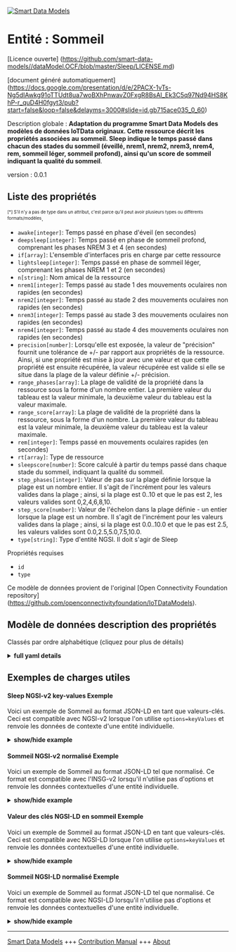 <!-- 10-Header -->  
[![Smart Data Models](https://smartdatamodels.org/wp-content/uploads/2022/01/SmartDataModels_logo.png "Logo")](https://smartdatamodels.org)  
Entité : Sommeil  
================<!-- /10-Header -->  
<!-- 15-License -->  
[Licence ouverte] (https://github.com/smart-data-models//dataModel.OCF/blob/master/Sleep/LICENSE.md)  
[document généré automatiquement] (https://docs.google.com/presentation/d/e/2PACX-1vTs-Ng5dIAwkg91oTTUdt8ua7woBXhPnwavZ0FxgR8BsAI_Ek3C5q97Nd94HS8KhP-r_quD4H0fgyt3/pub?start=false&loop=false&delayms=3000#slide=id.gb715ace035_0_60)  
<!-- /15-License -->  
<!-- 20-Description -->  
Description globale : **Adaptation du programme Smart Data Models des modèles de données IoTData originaux. Cette ressource décrit les propriétés associées au sommeil. Sleep indique le temps passé dans chacun des stades du sommeil (éveillé, nrem1, nrem2, nrem3, nrem4, rem, sommeil léger, sommeil profond), ainsi qu'un score de sommeil indiquant la qualité du sommeil**.  
version : 0.0.1  
<!-- /20-Description -->  
<!-- 30-PropertiesList -->  

## Liste des propriétés  

<sup><sub>[*] S'il n'y a pas de type dans un attribut, c'est parce qu'il peut avoir plusieurs types ou différents formats/modèles</sub></sup>.  
- `awake[integer]`: Temps passé en phase d'éveil (en secondes)  - `deepsleep[integer]`: Temps passé en phase de sommeil profond, comprenant les phases NREM 3 et 4 (en secondes)  - `if[array]`: L'ensemble d'interfaces pris en charge par cette ressource  - `lightsleep[integer]`: Temps passé en phase de sommeil léger, comprenant les phases NREM 1 et 2 (en secondes)  - `n[string]`: Nom amical de la ressource  - `nrem1[integer]`: Temps passé au stade 1 des mouvements oculaires non rapides (en secondes)  - `nrem2[integer]`: Temps passé au stade 2 des mouvements oculaires non rapides (en secondes)  - `nrem3[integer]`: Temps passé au stade 3 des mouvements oculaires non rapides (en secondes)  - `nrem4[integer]`: Temps passé au stade 4 des mouvements oculaires non rapides (en secondes)  - `precision[number]`: Lorsqu'elle est exposée, la valeur de "précision" fournit une tolérance de +/- par rapport aux propriétés de la ressource. Ainsi, si une propriété est mise à jour avec une valeur et que cette propriété est ensuite récupérée, la valeur récupérée est valide si elle se situe dans la plage de la valeur définie +/- précision.  - `range_phases[array]`: La plage de validité de la propriété dans la ressource sous la forme d'un nombre entier. La première valeur du tableau est la valeur minimale, la deuxième valeur du tableau est la valeur maximale.  - `range_score[array]`: La plage de validité de la propriété dans la ressource, sous la forme d'un nombre. La première valeur du tableau est la valeur minimale, la deuxième valeur du tableau est la valeur maximale.  - `rem[integer]`: Temps passé en mouvements oculaires rapides (en secondes)  - `rt[array]`: Type de ressource  - `sleepscore[number]`: Score calculé à partir du temps passé dans chaque stade du sommeil, indiquant la qualité du sommeil.  - `step_phases[integer]`: Valeur de pas sur la plage définie lorsque la plage est un nombre entier.  Il s'agit de l'incrément pour les valeurs valides dans la plage ; ainsi, si la plage est 0..10 et que le pas est 2, les valeurs valides sont 0,2,4,6,8,10.  - `step_score[number]`: Valeur de l'échelon dans la plage définie - un entier lorsque la plage est un nombre.  Il s'agit de l'incrément pour les valeurs valides dans la plage ; ainsi, si la plage est 0.0..10.0 et que le pas est 2.5, les valeurs valides sont 0.0,2.5,5.0,7.5,10.0.  - `type[string]`: Type d'entité NGSI. Il doit s'agir de Sleep  <!-- /30-PropertiesList -->  
<!-- 35-RequiredProperties -->  
Propriétés requises  
- `id`  - `type`  <!-- /35-RequiredProperties -->  
<!-- 40-RequiredProperties -->  
Ce modèle de données provient de l'original [Open Connectivity Foundation repository] (https://github.com/openconnectivityfoundation/IoTDataModels).   
<!-- /40-RequiredProperties -->  
<!-- 50-DataModelHeader -->  
## Modèle de données description des propriétés  
Classés par ordre alphabétique (cliquez pour plus de détails)  
<!-- /50-DataModelHeader -->  
<!-- 60-ModelYaml -->  
<details><summary><strong>full yaml details</strong></summary>    
```yaml  
Sleep:    
  description: 'Smart Data Models Program adaptation of the original IoTData data Models. This Resource describes the Properties associated with Sleep. Sleep shows the time spent in each of the sleep stages (awake, nrem1, nrem2, nrem3, nrem4, rem, light sleep, deep sleep), along with a sleep score indicating the quality of sleep.'    
  properties:    
    awake:    
      description: Time spent in Awake stage (in seconds)    
      minimum: 0    
      readOnly: true    
      type: integer    
      x-ngsi:    
        type: Property    
    deepsleep:    
      description: 'Time spent in Deep Sleep stage, consisting in NREM stages 3 and 4 (in seconds)'    
      minimum: 0    
      readOnly: true    
      type: integer    
      x-ngsi:    
        type: Property    
    if:    
      description: The Interface set supported by this Resource    
      items:    
        enum:    
          - oic.if.s    
          - oic.if.baseline    
        type: string    
      minItems: 1    
      readOnly: true    
      type: array    
      uniqueItems: true    
      x-ngsi:    
        type: Property    
    lightsleep:    
      description: 'Time spent in Light Sleep stage, consisting in NREM stages 1 and 2 (in seconds)'    
      minimum: 0    
      readOnly: true    
      type: integer    
      x-ngsi:    
        type: Property    
    n:    
      description: Friendly name of the Resource    
      maxLength: 64    
      readOnly: true    
      type: string    
      x-ngsi:    
        type: Property    
    nrem1:    
      description: Time spent in Non Rapid Eye Movement stage 1 (in seconds)    
      minimum: 0    
      readOnly: true    
      type: integer    
      x-ngsi:    
        type: Property    
    nrem2:    
      description: Time spent in Non Rapid Eye Movement stage 2 (in seconds)    
      minimum: 0    
      readOnly: true    
      type: integer    
      x-ngsi:    
        type: Property    
    nrem3:    
      description: Time spent in Non Rapid Eye Movement stage 3 (in seconds)    
      minimum: 0    
      readOnly: true    
      type: integer    
      x-ngsi:    
        type: Property    
    nrem4:    
      description: Time spent in Non Rapid Eye Movement stage 4 (in seconds)    
      minimum: 0    
      readOnly: true    
      type: integer    
      x-ngsi:    
        type: Property    
    precision:    
      description: 'When exposed the value in ''precision'' provides a +/- tolerance against the Properties in the Resource. Thus if a Property is UPDATED to a value and that Property then RETRIEVED, the RETRIEVED value is valid if in the range of the set value +/- precision'    
      readOnly: true    
      type: number    
      x-ngsi:    
        type: Property    
    range_phases:    
      description: 'The valid range for the Property in the Resource as an integer. The first value in the array is the minimum value, the second value in the array is the maximum value.'    
      items:    
        type: integer    
      maxItems: 2    
      minItems: 2    
      readOnly: true    
      type: array    
      x-ngsi:    
        type: Property    
    range_score:    
      description: 'The valid range for the Property in the Resource as a number. The first value in the array is the minimum value, the second value in the array is the maximum value.'    
      items:    
        type: number    
      maxItems: 2    
      minItems: 2    
      readOnly: true    
      type: array    
      x-ngsi:    
        type: Property    
    rem:    
      description: Time spent in Rapid Eye Movement (in seconds)    
      minimum: 0    
      readOnly: true    
      type: integer    
      x-ngsi:    
        type: Property    
    rt:    
      description: Resource Type    
      items:    
        enum:    
          - oic.r.sleep    
        type: string    
      minItems: 1    
      readOnly: true    
      type: array    
      uniqueItems: true    
      x-ngsi:    
        type: Property    
    sleepscore:    
      description: 'Score computed from the time spent in each sleep stage, indicative of the quality of sleep'    
      minimum: 0    
      readOnly: true    
      type: number    
      x-ngsi:    
        type: Property    
    step_phases:    
      description: 'Step value across the defined range when the range is an integer.  This is the increment for valid values across the range; so if range is 0..10 and step is 2 then valid values are 0,2,4,6,8,10.'    
      readOnly: true    
      type: integer    
      x-ngsi:    
        type: Property    
    step_score:    
      description: 'Step value across the defined range an integer when the range is a number.  This is the increment for valid values across the range; so if range is 0.0..10.0 and step is 2.5 then valid values are 0.0,2.5,5.0,7.5,10.0.'    
      readOnly: true    
      type: number    
      x-ngsi:    
        type: Property    
    type:    
      description: NGSI entity type. It has to be Sleep    
      enum:    
        - Sleep    
      type: string    
      x-ngsi:    
        type: Property    
  required:    
    - id    
    - type    
  type: object    
  x-derived-from: https://github.com/OpenInterConnect/IoTDataModels/blob/master/SleepResURI.swagger.json    
  x-disclaimer: 'Redistribution and use in source and binary forms, with or without modification, are permitted  provided that the license conditions are met. Copyleft (c) 2022 Contributors to Smart Data Models Program'    
  x-license-url: https://github.com/smart-data-models/dataModel.OCF/blob/master/Sleep/LICENSE.md    
  x-model-schema: https://smart-data-models.github.io/dataModel.IoTDataModels/Sleep/schema.json    
  x-model-tags: OCF    
  x-version: 0.0.1    
```  
</details>    
<!-- /60-ModelYaml -->  
<!-- 70-MiddleNotes -->  
<!-- /70-MiddleNotes -->  
<!-- 80-Examples -->  
## Exemples de charges utiles  
#### Sleep NGSI-v2 key-values Exemple  
Voici un exemple de Sommeil au format JSON-LD en tant que valeurs-clés. Ceci est compatible avec NGSI-v2 lorsque l'on utilise `options=keyValues` et renvoie les données de contexte d'une entité individuelle.  
<details><summary><strong>show/hide example</strong></summary>    
```json  
{  
  "id": "urn:ngsi-ld:Sleep:id:DQYD:66419001",  
  "dateCreated": "2006-06-22T00:23:34Z",  
  "dateModified": "1985-04-14T07:05:46Z",  
  "source": "Team improve per difficult design perhaps remain. Something town now year.",  
  "name": "Debate notice eat share day fire serve seem. Through want husband.",  
  "alternateName": "System his with management resource real various. Task right mean paper western seem near beat. Skin expert that pattern drive free that.",  
  "description": "Here ability even exist class movement grow. War church probably.",  
  "dataProvider": "Consumer fish himself crime finish some pretty. Kid stand individual tree weight stand apply.",  
  "owner": [  
    "urn:ngsi-ld:Sleep:items:NRHF:98813192",  
    "urn:ngsi-ld:Sleep:items:ROUA:34648361"  
  ],  
  "seeAlso": [  
    "urn:ngsi-ld:Sleep:items:JVPG:56549433",  
    "urn:ngsi-ld:Sleep:items:CGGJ:52083387"  
  ],  
  "location": {  
    "type": "Point",  
    "coordinates": [  
      -0.4463355,  
      155.160512  
    ]  
  },  
  "address": {  
    "streetAddress": "Example experience bar cover machine him along. Last must general sister yourself. Mean also store apply.",  
    "addressLocality": "They arrive among would participant those seem. Run door mission player ever year.",  
    "addressRegion": "Professor we raise. Brother treat you ahead whatever tough game necessary.",  
    "addressCountry": "Technology specific key generation. Process most apply choose feel visit with. Play modern state address popular job.",  
    "postalCode": "Yourself news TV institution how again field democratic. Industry water body.",  
    "postOfficeBoxNumber": "Series election free cold. System information else even evening."  
  },  
  "areaServed": "Your reality almost four use. Degree simply bag drop."  
}  
```  
</details>  
#### Sommeil NGSI-v2 normalisé Exemple  
Voici un exemple de Sommeil au format JSON-LD tel que normalisé. Ce format est compatible avec l'INSG-v2 lorsqu'il n'utilise pas d'options et renvoie les données contextuelles d'une entité individuelle.  
<details><summary><strong>show/hide example</strong></summary>    
```json  
{  
  "id": {  
    "type": "string",  
    "value": "urn:ngsi-ld:Sleep:id:DQYD:66419001"  
  },  
  "dateCreated": {  
    "format": "date-time",  
    "type": "string",  
    "value": "2006-06-22T00:23:34Z"  
  },  
  "dateModified": {  
    "format": "date-time",  
    "type": "string",  
    "value": "1985-04-14T07:05:46Z"  
  },  
  "source": {  
    "type": "string",  
    "value": "Team improve per difficult design perhaps remain. Something town now year."  
  },  
  "name": {  
    "type": "string",  
    "value": "Debate notice eat share day fire serve seem. Through want husband."  
  },  
  "alternateName": {  
    "type": "string",  
    "value": "System his with management resource real various. Task right mean paper western seem near beat. Skin expert that pattern drive free that."  
  },  
  "description": {  
    "type": "string",  
    "value": "Here ability even exist class movement grow. War church probably."  
  },  
  "dataProvider": {  
    "type": "string",  
    "value": "Consumer fish himself crime finish some pretty. Kid stand individual tree weight stand apply."  
  },  
  "owner": {  
    "type": "array",  
    "value": [  
      "urn:ngsi-ld:Sleep:items:NRHF:98813192",  
      "urn:ngsi-ld:Sleep:items:ROUA:34648361"  
    ]  
  },  
  "seeAlso": {  
    "type": "array",  
    "value": [  
      "urn:ngsi-ld:Sleep:items:JVPG:56549433",  
      "urn:ngsi-ld:Sleep:items:CGGJ:52083387"  
    ]  
  },  
  "location": {  
    "type": "object",  
    "value": {  
      "type": "Point",  
      "coordinates": [  
        -0.4463355,  
        155.160512  
      ]  
    }  
  },  
  "address": {  
    "type": "object",  
    "value": {  
      "streetAddress": "Example experience bar cover machine him along. Last must general sister yourself. Mean also store apply.",  
      "addressLocality": "They arrive among would participant those seem. Run door mission player ever year.",  
      "addressRegion": "Professor we raise. Brother treat you ahead whatever tough game necessary.",  
      "addressCountry": "Technology specific key generation. Process most apply choose feel visit with. Play modern state address popular job.",  
      "postalCode": "Yourself news TV institution how again field democratic. Industry water body.",  
      "postOfficeBoxNumber": "Series election free cold. System information else even evening."  
    }  
  },  
  "areaServed": {  
    "type": "string",  
    "value": "Your reality almost four use. Degree simply bag drop."  
  }  
}  
```  
</details>  
#### Valeur des clés NGSI-LD en sommeil Exemple  
Voici un exemple de Sommeil au format JSON-LD en tant que valeurs-clés. Ceci est compatible avec NGSI-LD lorsque l'on utilise `options=keyValues` et renvoie les données contextuelles d'une entité individuelle.  
<details><summary><strong>show/hide example</strong></summary>    
```json  
{  
    "id": "urn:ngsi-ld:Sleep:id:DQYD:66419001",  
    "dateCreated": "2006-06-22T00:23:34Z",  
    "dateModified": "1985-04-14T07:05:46Z",  
    "source": "Team improve per difficult design perhaps remain. Something town now year.",  
    "name": "Debate notice eat share day fire serve seem. Through want husband.",  
    "alternateName": "System his with management resource real various. Task right mean paper western seem near beat. Skin expert that pattern drive free that.",  
    "description": "Here ability even exist class movement grow. War church probably.",  
    "dataProvider": "Consumer fish himself crime finish some pretty. Kid stand individual tree weight stand apply.",  
    "owner": [  
        "urn:ngsi-ld:Sleep:items:NRHF:98813192",  
        "urn:ngsi-ld:Sleep:items:ROUA:34648361"  
    ],  
    "seeAlso": [  
        "urn:ngsi-ld:Sleep:items:JVPG:56549433",  
        "urn:ngsi-ld:Sleep:items:CGGJ:52083387"  
    ],  
    "location": {  
        "type": "Point",  
        "coordinates": [  
            -0.4463355,  
            155.160512  
        ]  
    },  
    "address": {  
        "streetAddress": "Example experience bar cover machine him along. Last must general sister yourself. Mean also store apply.",  
        "addressLocality": "They arrive among would participant those seem. Run door mission player ever year.",  
        "addressRegion": "Professor we raise. Brother treat you ahead whatever tough game necessary.",  
        "addressCountry": "Technology specific key generation. Process most apply choose feel visit with. Play modern state address popular job.",  
        "postalCode": "Yourself news TV institution how again field democratic. Industry water body.",  
        "postOfficeBoxNumber": "Series election free cold. System information else even evening."  
    },  
    "areaServed": "Your reality almost four use. Degree simply bag drop.",  
    "@context": [  
        "https://smartdatamodels.org/context.jsonld",  
        "https://raw.githubusercontent.com/smart-data-models/dataModel.OCF/master/context.jsonld"  
    ]  
}  
```  
</details>  
#### Sommeil NGSI-LD normalisé Exemple  
Voici un exemple de Sommeil au format JSON-LD tel que normalisé. Ce format est compatible avec NGSI-LD lorsqu'il n'utilise pas d'options et renvoie les données contextuelles d'une entité individuelle.  
<details><summary><strong>show/hide example</strong></summary>    
```json  
{  
    "id": "urn:ngsi-ld:Sleep:id:DEWW:30338193",  
    "dateCreated": {  
        "type": "Property",  
        "value": {  
            "@type": "DateTime",  
            "@value": "1988-01-12T23:48:03Z"  
        }  
    },  
    "dateModified": {  
        "type": "Property",  
        "value": {  
            "@type": "DateTime",  
            "@value": "2007-07-28T08:40:23Z"  
        }  
    },  
    "source": {  
        "type": "Property",  
        "value": "Agree daughter finally morning less share than. Choose training between bring town. Door truth upon upon."  
    },  
    "name": {  
        "type": "Property",  
        "value": "Position keep forward crime reach. Especially wish paper."  
    },  
    "alternateName": {  
        "type": "Property",  
        "value": "Significant concern significant local concern represent particularly serious. Others above onto no. Lawyer hard able two thus oil sit action."  
    },  
    "description": {  
        "type": "Property",  
        "value": "Matter raise goal my. Into send what."  
    },  
    "dataProvider": {  
        "type": "Property",  
        "value": "American protect material. Three realize leader watch entire material."  
    },  
    "owner": {  
        "type": "Property",  
        "value": [  
            "urn:ngsi-ld:Sleep:items:ORVF:05537533",  
            "urn:ngsi-ld:Sleep:items:EZSB:78221686"  
        ]  
    },  
    "seeAlso": {  
        "type": "Property",  
        "value": [  
            "urn:ngsi-ld:Sleep:items:UJRS:30722806"  
        ]  
    },  
    "location": {  
        "type": "Property",  
        "value": {  
            "type": "Point",  
            "coordinates": [  
                -86.6050775,  
                -132.16776  
            ]  
        }  
    },  
    "address": {  
        "type": "Property",  
        "value": {  
            "streetAddress": "Successful better perform job deal. Work concern require join opportunity magazine general. Occur determine firm nice school. Activity create central executive.",  
            "addressLocality": "Imagine quality last purpose. Sound like catch population writer. Possible establish provide. Less strong certainly visit open.",  
            "addressRegion": "Successful according meet hear recent well. Now policy lay democratic he something important.",  
            "addressCountry": "Something edge pressure wide six suffer. Age consider specific foreign measure. Fly those huge general future hand woman.",  
            "postalCode": "Between return long rest her best prepare relationship. Instead set art sport quickly.",  
            "postOfficeBoxNumber": "Sort threat between deal. Over turn every billion. On look lot deal rock. Society wait pass century figure crime picture."  
        }  
    },  
    "areaServed": {  
        "type": "Property",  
        "value": "Thought chance help hear miss ability. Remember report real matter strategy. Offer walk as plant environment. Control executive class list."  
    },  
    "@context": [  
        "https://smartdatamodels.org/context.jsonld",  
        "https://raw.githubusercontent.com/smart-data-models/dataModel.OCF/master/context.jsonld"  
    ]  
}  
```  
</details><!-- /80-Examples -->  
<!-- 90-FooterNotes -->  
<!-- /90-FooterNotes -->  
<!-- 95-Units -->  
<!-- /95-Units -->  
<!-- 97-LastFooter -->  
---  
[Smart Data Models](https://smartdatamodels.org) +++ [Contribution Manual](https://bit.ly/contribution_manual) +++ [About](https://bit.ly/Introduction_SDM)<!-- /97-LastFooter -->  
